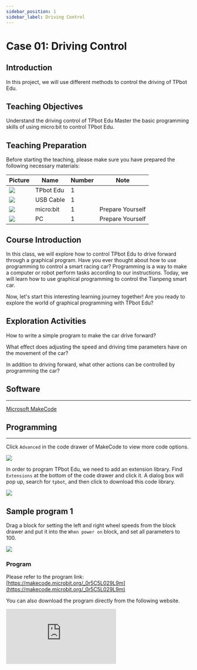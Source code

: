 ```yaml
---
sidebar_position: 1
sidebar_label: Driving Control
---
```


# Case 01: Driving Control

## Introduction

In this project, we will use different methods to control the driving of TPbot Edu.

## Teaching Objectives

Understand the driving control of TPbot Edu
Master the basic programming skills of using micro:bit to control TPbot Edu.

## Teaching Preparation

Before starting the teaching, please make sure you have prepared the following necessary materials:

| Picture | Name | Number | Note |
|---|---|---|---|
| ![](https://wiki-media-ef.oss-cn-hongkong.aliyuncs.com/docs/microbit/microbit-smart-car/microbit-tpbot-edu/TPBot_tianpeng_edu.png)| TPbot Edu | 1 |   |
| ![](https://wiki-media-ef.oss-cn-hongkong.aliyuncs.com/docs/microbit/interesting-case/cutebot-fun-football-game-kit/cases-libraries/images/USB-data-cable.png) | USB Cable | 1 |   |
| ![](https://wiki-media-ef.oss-cn-hongkong.aliyuncs.com/docs/microbit/interesting-case/cutebot-fun-football-game-kit/cases-libraries/images/microbit.png) | micro:bit | 1 | Prepare Yourself |
| ![](https://wiki-media-ef.oss-cn-hongkong.aliyuncs.com/docs/microbit/interesting-case/cutebot-fun-football-game-kit/cases-libraries/images/pc.png) | PC | 1 | Prepare Yourself |

## Course Introduction

In this class, we will explore how to control TPbot Edu to drive forward through a graphical program. Have you ever thought about how to use programming to control a smart racing car? Programming is a way to make a computer or robot perform tasks according to our instructions. Today, we will learn how to use graphical programming to control the Tianpeng smart car.

Now, let's start this interesting learning journey together! Are you ready to explore the world of graphical programming with TPbot Edu?

## Exploration Activities

How to write a simple program to make the car drive forward?

What effect does adjusting the speed and driving time parameters have on the movement of the car?

In addition to driving forward, what other actions can be controlled by programming the car?

## Software

---

[Microsoft MakeCode](https://makecode.microbit.org/#)

## Programming

---

Click `Advanced` in the code drawer of MakeCode to view more code options.

![](https://wiki-media-ef.oss-cn-hongkong.aliyuncs.com/docs/microbit/interesting-case/classroom-science-pack/images/classroom-science-pack-add-extensions-02.png)

In order to program TPbot Edu, we need to add an extension library. Find `Extensions` at the bottom of the code drawer and click it. A dialog box will pop up, search for `tpbot`, and then click to download this code library.

![](https://wiki-media-ef.oss-cn-hongkong.aliyuncs.com/docs/microbit/microbit-smart-car/microbit-tpbot/images/TPBot_tianpeng_case_01_03.png)

## Sample program 1

Drag a block for setting the left and right wheel speeds from the block drawer and put it into the `When power on` block, and set all parameters to 100.

![](https://wiki-media-ef.oss-cn-hongkong.aliyuncs.com/docs/microbit/microbit-smart-car/microbit-tpbot/images/TPBot_tianpeng_case_01_04.png)

### Program

Please refer to the program link: [https://makecode.microbit.org/_0r5C5L029L9m](https://makecode.microbit.org/_0r5C5L029L9m)

You can also download the program directly from the following website.

<div
    style={{
        position: 'relative',
        paddingBottom: '60%',
        overflow: 'hidden',
    }}
>
    <iframe
        src="https://makecode.microbit.org/_0r5C5L029L9m"
        frameborder="0"
        sandbox="allow-popups allow-forms allow-scripts allow-same-origin"
        style={{
            position: 'absolute',
            width: '100%',
            height: '100%',
        }}
    />
</div>
---

## Conclusion

TPbot Edu will keep moving forward

## Sample program 2

Drag a block called `Forward speed 100% for 0 seconds` from the block drawer and put it into the `When powered on` block, and set the parameters to 100 speed and 3 seconds.

![](https://wiki-media-ef.oss-cn-hongkong.aliyuncs.com/docs/microbit/microbit-smart-car/microbit-tpbot/images/TPBot_tianpeng_case_01_05.png)

### Program

Please refer to the program link: [https://makecode.microbit.org/_XXH3yP66oRRp](https://makecode.microbit.org/_XXH3yP66oRRp)

You can also download the program directly from the following website.

<div
    style={{
        position: 'relative',
        paddingBottom: '60%',
        overflow: 'hidden',
    }}
>
    <iframe
        src="https://makecode.microbit.org/_XXH3yP66oRRp"
        frameborder="0"
        sandbox="allow-popups allow-forms allow-scripts allow-same-origin"
        style={{
            position: 'absolute',
            width: '100%',
            height: '100%',
        }}
    />
</div>


## Conclusion

TPbot Edu moves forward at full speed for three seconds and then stops

## Sample program three

Drag a block with a forward speed of 100% from the block drawer and put it in the block when button A is pressed, then set a pause of 2000ms, then drag a block with a stop immediately from the block drawer and put it in the block when button A is pressed.

![](https://wiki-media-ef.oss-cn-hongkong.aliyuncs.com/docs/microbit/microbit-smart-car/microbit-tpbot/images/TPBot_tianpeng_case_01_06.png)

### Program

Please refer to the program link: [https://makecode.microbit.org/_7YPHM8Tkfbka](https://makecode.microbit.org/_7YPHM8Tkfbka)

You can also download the program directly from the following website.

<div
    style={{
        position: 'relative',
        paddingBottom: '60%',
        overflow: 'hidden',
    }}
>
    <iframe
        src="https://makecode.microbit.org/_7YPHM8Tkfbka"
        frameborder="0"
        sandbox="allow-popups allow-forms allow-scripts allow-same-origin"
        style={{
            position: 'absolute',
            width: '100%',
            height: '100%',
        }}
    />
</div>
## Conclusion

When button A is pressed, TPbot Edu moves forward at full speed for two seconds and then stops.
